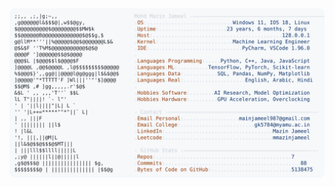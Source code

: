 <picture>
  <source srcset="https://raw.githubusercontent.com/mmazinjameel/mmazinjameel/main/dark_mode.svg?v=1747052418" media="(prefers-color-scheme: dark)">
  <img src="https://raw.githubusercontent.com/mmazinjameel/mmazinjameel/main/light_mode.svg?v=1747052418">
</picture>
